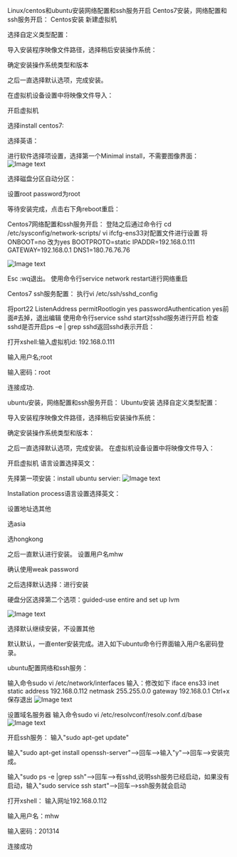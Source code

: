 Linux/centos和ubuntu安装网络配置和ssh服务开启
Centos7安装，网络配置和ssh服务开启：
Centos安装
新建虚拟机

选择自定义类型配置：

导入安装程序映像文件路径，选择稍后安装操作系统：

确定安装操作系统类型和版本

之后一直选择默认选项，完成安装。

在虚拟机设备设置中将映像文件导入：

开启虚拟机

选择install centos7:

选择英语：

进行软件选择项设置，选择第一个Minimal install，不需要图像界面：
![Image text]( https://raw.githubusercontent.com/muhongwei/train1/master/imgfloder/1.png)

选择磁盘分区自动分区：

设置root password为root

等待安装完成，点击右下角reboot重启：

Centos7网络配置和ssh服务开启：
登陆之后通过命令行 cd /etc/sysconfig/network-scripts/
vi ifcfg-ens33对配置文件进行设置
将ONBOOT=no 改为yes
BOOTPROTO=static
IPADDR=192.168.0.111
GATEWAY=192.168.0.1
DNS1=180.76.76.76

![Image text]( https://raw.githubusercontent.com/muhongwei/train1/master/imgfloder/2.png)

Esc :wq退出。
使用命令行service network restart进行网络重启


Centos7 ssh服务配置：
执行vi /etc/ssh/sshd_config

将port22 
  ListenAddress 
  permitRootlogin yes 
  passwordAuthentication yes前面#去掉，退出编辑
使用命令行service sshd start对sshd服务进行开启
检查sshd是否开启ps –e | grep sshd返回sshd表示开启：


打开xshell:输入虚拟机id: 192.168.0.111

输入用户名;root

输入密码：root

连接成功.

ubuntu安装，网络配置和ssh服务开启：
Ubuntu安装
选择自定义类型配置：

导入安装程序映像文件路径，选择稍后安装操作系统：

确定安装操作系统类型和版本：

之后一直选择默认选项，完成安装。
在虚拟机设备设置中将映像文件导入：

开启虚拟机
语言设置选择英文：

先择第一项安装：install ubuntu servier:
![Image text]( https://raw.githubusercontent.com/muhongwei/train1/master/imgfloder/3.png)

Installation process语言设置选择英文：

设置地址选其他

选asia 

选hongkong
 
之后一直默认进行安装。
设置用户名mhw

确认使用weak password

之后选择默认选择：进行安装

硬盘分区选择第二个选项：guided-use entire and set up lvm

![Image text]( https://raw.githubusercontent.com/muhongwei/train1/master/imgfloder/4.png)

选择默认继续安装，不设置其他

默认默认，一直enter安装完成。进入如下ubuntu命令行界面输入用户名密码登录。



ubuntu配置网络和ssh服务：

输入命令sudo vi /etc/network/interfaces
输入：修改如下
iface ens33 inet static
address 192.168.0.112
netmask 255.255.0.0
gateway 192.168.0.1
Ctrl+x保存退出
![Image text]( https://raw.githubusercontent.com/muhongwei/train1/master/imgfloder/5.png)

 
设置域名服务器
输入命令sudo vi /etc/resolvconf/resolv.conf.d/base
![Image text]( https://raw.githubusercontent.com/muhongwei/train1/master/imgfloder/6.png)


开启ssh服务：
输入"sudo apt-get update"

输入"sudo apt-get install openssh-server"-->回车-->输入"y"-->回车-->安装完成。

输入"sudo ps -e |grep ssh"-->回车-->有sshd,说明ssh服务已经启动，如果没有启动，输入"sudo service ssh start"-->回车-->ssh服务就会启动


打开xshell：
输入网址192.168.0.112

输入用户名：mhw

输入密码：201314

连接成功



